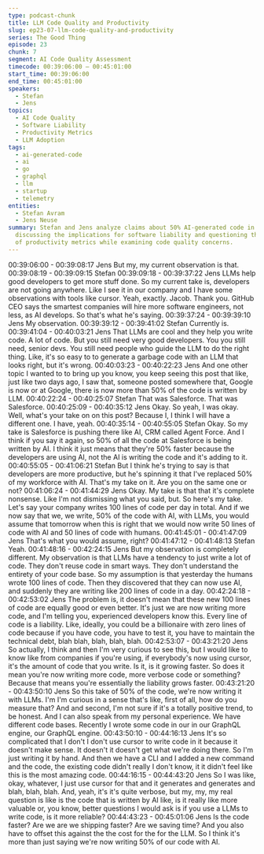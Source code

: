 ```yaml
---
type: podcast-chunk
title: LLM Code Quality and Productivity
slug: ep23-07-llm-code-quality-and-productivity
series: The Good Thing
episode: 23
chunk: 7
segment: AI Code Quality Assessment
timecode: 00:39:06:00 – 00:45:01:00
start_time: 00:39:06:00
end_time: 00:45:01:00
speakers:
  - Stefan
  - Jens
topics:
  - AI Code Quality
  - Software Liability
  - Productivity Metrics
  - LLM Adoption
tags:
  - ai-generated-code
  - ai
  - go
  - graphql
  - llm
  - startup
  - telemetry
entities:
  - Stefan Avram
  - Jens Neuse
summary: Stefan and Jens analyze claims about 50% AI-generated code in software projects,
  discussing the implications for software liability and questioning the accuracy
  of productivity metrics while examining code quality concerns.
---
```

00:39:06:00 - 00:39:08:17
Jens
But my, my current observation is that.
00:39:08:19 - 00:39:09:15
Stefan
00:39:09:18 - 00:39:37:22
Jens
LLMs help good developers to get more stuff done. So my current take is, developers are not
going anywhere. Like I see it in our company and I have some observations with tools like
cursor. Yeah, exactly. Jacob. Thank you. GitHub CEO says the smartest companies will hire
more software engineers, not less, as AI develops. So that's what he's saying.
00:39:37:24 - 00:39:39:10
Jens
My observation.
00:39:39:12 - 00:39:41:02
Stefan
Currently is.
00:39:41:04 - 00:40:03:21
Jens
That LLMs are cool and they help you write code. A lot of code. But you still need very good
developers. You you still need, senior devs. You still need people who guide the LLM to do the
right thing. Like, it's so easy to to generate a garbage code with an LLM that looks right, but it's
wrong.
00:40:03:23 - 00:40:22:23
Jens
And one other topic I wanted to to bring up you know, you keep seeing this post that like, just
like two days ago, I saw that, someone posted somewhere that, Google is now or at Google,
there is now more than 50% of the code is written by LLM.
00:40:22:24 - 00:40:25:07
Stefan
That was Salesforce. That was Salesforce.
00:40:25:09 - 00:40:35:12
Jens
Okay. So yeah, I was okay. Well, what's your take on on this post? Because I, I think I will have
a different one. I have, yeah.
00:40:35:14 - 00:40:55:05
Stefan
Okay. So my take is Salesforce is pushing there like AI, CRM called Agent Force. And I think if
you say it again, so 50% of all the code at Salesforce is being written by AI. I think it just means
that they're 50% faster because the developers are using AI, not the AI is writing the code and
it's adding to it.
00:40:55:05 - 00:41:06:21
Stefan
But I think he's trying to say is that developers are more productive, but he's spinning it that I've
replaced 50% of my workforce with AI. That's my take on it. Are you on the same one or not?
00:41:06:24 - 00:41:44:29
Jens
Okay. My take is that that it's complete nonsense. Like I'm not dismissing what you said, but. So
here's my take. Let's say your company writes 100 lines of code per day in total. And if we now
say that we, we write, 50% of the code with AI, with LLMs, you would assume that tomorrow
when this is right that we would now write 50 lines of code with AI and 50 lines of code with
humans.
00:41:45:01 - 00:41:47:09
Jens
That's what you would assume, right?
00:41:47:12 - 00:41:48:13
Stefan
Yeah.
00:41:48:16 - 00:42:24:15
Jens
But my observation is completely different. My observation is that LLMs have a tendency to just
write a lot of code. They don't reuse code in smart ways. They don't understand the entirety of
your code base. So my assumption is that yesterday the humans wrote 100 lines of code. Then
they discovered that they can now use AI, and suddenly they are writing like 200 lines of code in
a day.
00:42:24:18 - 00:42:53:02
Jens
The problem is, it doesn't mean that these new 100 lines of code are equally good or even
better. It's just we are now writing more code, and I'm telling you, experienced developers know
this. Every line of code is a liability. Like, ideally, you could be a billionaire with zero lines of code
because if you have code, you have to test it, you have to maintain the technical debt, blah blah,
blah, blah, blah.
00:42:53:07 - 00:43:21:20
Jens
So actually, I think and then I'm very curious to see this, but I would like to know like from
companies if you're using, if everybody's now using cursor, it's the amount of code that you
write. Is it, is it growing faster. So does it mean you're now writing more code, more verbose
code or something? Because that means you're essentially the liability grows faster.
00:43:21:20 - 00:43:50:10
Jens
So this take of 50% of the code, we're now writing it with LLMs. I'm I'm curious in a sense that's
like, first of all, how do you measure that? And and second, I'm not sure if it's a totally positive
trend, to be honest. And I can also speak from my personal experience. We have different code
bases. Recently I wrote some code in our in our GraphQL engine, our GraphQL engine.
00:43:50:10 - 00:44:16:13
Jens
It's so complicated that I don't I don't use cursor to write code in it because it doesn't make
sense. It doesn't it doesn't get what we're doing there. So I'm just writing it by hand. And then we
have a CLI and I added a new command and the code, the existing code didn't really I don't
know, it it didn't feel like this is the most amazing code.
00:44:16:15 - 00:44:43:20
Jens
So I was like, okay, whatever, I just use cursor for that and it generates and generates and blah,
blah, blah. And, yeah, it's it's quite verbose, but my, my, my real question is like is the code that
is written by AI like, is it really like more valuable or, you know, better questions I would ask is if
you use a LLMs to write code, is it more reliable?
00:44:43:23 - 00:45:01:06
Jens
Is the code faster? Are we are we shipping faster? Are we saving time? And you also have to
offset this against the the cost for the for the LLM. So I think it's more than just saying we're now
writing 50% of our code with AI.